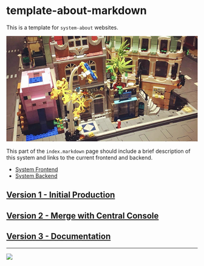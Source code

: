 # template-about-markdown

<style>@import url("//readme.codeadam.ca/readme.css");</style>

This is a template for `system-about` websites.

![BrickMMO](images/brickmmo.png)

This part of the `index.markdown` page should include a brief description of this system and links to the current frontend and backend.

- [System Frontend](https://brickmmo.com)
- [System Backend](https://brickmmo.com)

## [Version 1 - Initial Production](v1)

## [Version 2 - Merge with Central Console](v2)

## [Version 3 - Documentation](v3.markdown)

---

<a href="https://brickmmo.com">
<img src="https://brickmmo.com/images/brickmmo-logo-horizontal.jpg" width="100">
</a>
